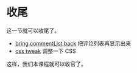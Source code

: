 # 收尾

这一节就可以收尾了。

- [bring commentList back](https://github.com/happypeter/redux-hello/commit/1852f67ee5d0c1bdb94db8f571947d4d63fc20bb) 把评论列表再显示出来
- [css tweak](https://github.com/happypeter/redux-hello/commit/71e07ac5c7606fb06e797f470993149a7bfeb49d) 调整一下 CSS

这样，我们本课程就可以收官了。
